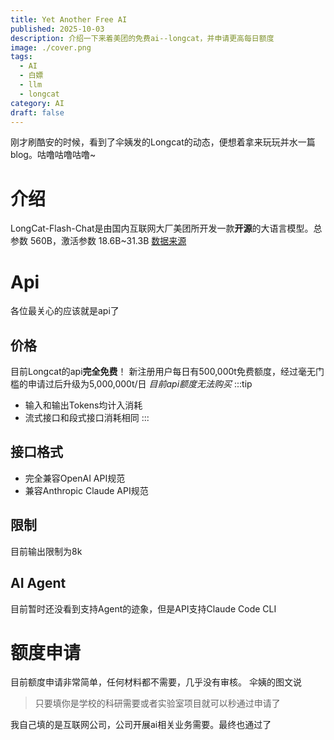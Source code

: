 ```yaml
---
title: Yet Another Free AI
published: 2025-10-03
description: 介绍一下来着美团的免费ai--longcat，并申请更高每日额度
image: ./cover.png
tags:
  - AI
  - 白嫖
  - llm
  - longcat
category: AI
draft: false
---
```

刚才刷酷安的时候，看到了伞姨发的Longcat的动态，便想着拿来玩玩并水一篇blog。咕噜咕噜咕噜~
# 介绍
LongCat-Flash-Chat是由国内互联网大厂美团所开发一款**开源**的大语言模型。总参数 560B，激活参数 18.6B~31.3B
[数据来源](https://tech.meituan.com/2025/09/01/longcat-flash-chat.html)

# Api
各位最关心的应该就是api了
## 价格
目前Longcat的api**完全免费**！
新注册用户每日有500,000t免费额度，经过毫无门槛的申请过后升级为5,000,000t/日
*目前api额度无法购买*
:::tip
- 输入和输出Tokens均计入消耗
- 流式接口和段式接口消耗相同
:::
## 接口格式
- 完全兼容OpenAI API规范
- 兼容Anthropic Claude API规范

## 限制
目前输出限制为8k

## AI Agent
目前暂时还没看到支持Agent的迹象，但是API支持Claude Code CLI

# 额度申请
目前额度申请非常简单，任何材料都不需要，几乎没有审核。
伞姨的图文说
> 只要填你是学校的科研需要或者实验室项目就可以秒通过申请了

我自己填的是互联网公司，公司开展ai相关业务需要。最终也通过了